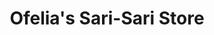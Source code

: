 ---
title: "Ofelia's Sari-Sari Store"
url: /meycauayan/ofelias-sari-sari-store/
shop: supermarket
---
